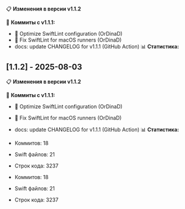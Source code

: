 📋 **Изменения в версии v1.1.2**

🔄 **Коммиты с v1.1.1:**
- 🔧 Optimize SwiftLint configuration (OrDinaD)
- 🔧 Fix SwiftLint for macOS runners (OrDinaD)
- docs: update CHANGELOG for v1.1.1 (GitHub Action)
📊 **Статистика:**
## [1.1.2] - 2025-08-03

📋 **Изменения в версии v1.1.2**

🔄 **Коммиты с v1.1.1:**
- 🔧 Optimize SwiftLint configuration (OrDinaD)
- 🔧 Fix SwiftLint for macOS runners (OrDinaD)
- docs: update CHANGELOG for v1.1.1 (GitHub Action)
📊 **Статистика:**
- Коммитов: 18
- Swift файлов:       21
- Строк кода: 3237

- Коммитов: 18
- Swift файлов:       21
- Строк кода: 3237
